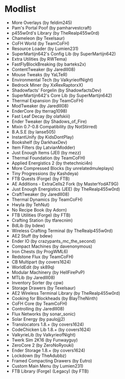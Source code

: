 # Modlist
* More Overlays (by feldim245)
* Pam's Portal Poof (by pamharvestcraft)
* p455w0rd's Library (by TheRealp455w0rd)
* Chameleon (by Texelsaur)
* CoFH World (by TeamCoFH)
* Resource Loader (by Lumien231)
* SuperMartijn642's Config Lib (by SuperMartijn642)
* Extra Utilities (by RWTema)
* FastFlyBlockBreaking (by barteks2x)
* ContentTweaker (by Jaredlll08)
* Mouse Tweaks (by YaLTeR)
* Environmental Tech (by ValkyrieofNight)
* Bedrock Miner (by XxRexRaptorxX)
* Shadowfacts' Forgelin (by ShadowfactsDev)
* SuperMartijn642's Core Lib (by SuperMartijn642)
* Thermal Expansion (by TeamCoFH)
* ModTweaker (by Jaredlll08)
* EnderCore (by tterrag1098)
* Fast Leaf Decay (by olafskiii)
* Ender Tweaker (by Shadows_of_Fire)
* Mixin 0.7-0.8 Compatibility (by NotStirred)
* B.A.S.E (by lanse505)
* InstantUnify (by KidsDontPlay)
* Bookshelf (by DarkhaxDev)
* Item Filters (by LatvianModder)
* Just Enough Items (JEI) (by mezz)
* Thermal Foundation (by TeamCoFH)
* Applied Energistics 2 (by thetechnici4n)
* More Compressed Blocks (by unrelatedmuleplays)
* Tiny Progressions (by Kashdeya)
* FTB Quests (Forge) (by FTB)
* AE Additions - ExtraCells2 Fork (by MasterYodAT9G)
* Just Enough Energistics (JEE) (by TheRealp455w0rd)
* CraftTweaker (by Jaredlll08)
* Thermal Dynamics (by TeamCoFH)
* Hwyla (by TehNut)
* No Recipe Book (by Adorn)
* FTB Utilities (Forge) (by FTB)
* Crafting Station (by tfarecnim)
* BdLib (by bdew)
* Wireless Crafting Terminal (by TheRealp455w0rd)
* AE2 Stuff (by bdew)
* Ender IO (by crazypants_mc_the_second)
* Compact Machines (by davenonymous)
* Iron Chests (by ProgWML6)
* Redstone Flux (by TeamCoFH)
* CB Multipart (by covers1624)
* WorldEdit (by sk89q)
* Modular Machinery (by HellFirePvP)
* MTLib (by Jaredlll08)
* Inventory Sorter (by cpw)
* Storage Drawers (by Texelsaur)
* AE2 Wireless Terminal Library (by TheRealp455w0rd)
* Cooking for Blockheads (by BlayTheNinth)
* CoFH Core (by TeamCoFH)
* Controlling (by Jaredlll08)
* Flux Networks (by sonar_sonic)
* Solar Energy (by paulojjj2)
* Translocators 1.8.+ (by covers1624)
* CodeChicken Lib 1.8.+ (by covers1624)
* ValkyrieLib (by ValkyrieofNight)
* Twerk Sim 2K16 (by Funwayguy)
* ZeroCore 2 (by ZeroNoRyouki)
* Ender Storage 1.8.+ (by covers1624)
* Lockdown (by TheAdubbz)
* Framed Compacting Drawers (by Eutro)
* Custom Main Menu (by Lumien231)
* FTB Library (Forge) (Legacy) (by FTB)